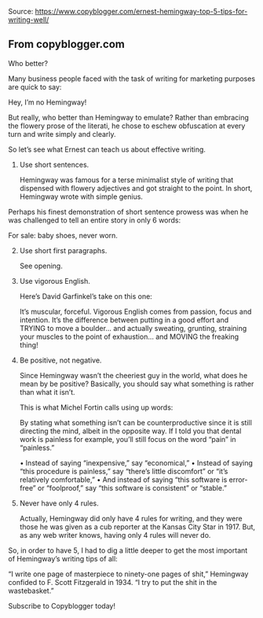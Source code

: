 Source: https://www.copyblogger.com/ernest-hemingway-top-5-tips-for-writing-well/

From copyblogger.com
--------------------------------------------------------------------------

Who better?

Many business people faced with the task of writing for marketing purposes are quick to say:

Hey, I’m no Hemingway!

But really, who better than Hemingway to emulate? Rather than embracing the flowery prose of the literati, he chose to eschew obfuscation at every turn and write simply and clearly.

So let’s see what Ernest can teach us about effective writing.

1. Use short sentences.

   Hemingway was famous for a terse minimalist style of writing that dispensed with flowery adjectives and got straight to the point. In short, Hemingway wrote with simple genius.

Perhaps his finest demonstration of short sentence prowess was when he was challenged to tell an entire story in only 6 words:

For sale: baby shoes, never worn.

2. Use short first paragraphs.

   See opening.

3. Use vigorous English.

   Here’s David Garfinkel’s take on this one:

   It’s muscular, forceful. Vigorous English comes from passion, focus and intention. It’s the difference between putting in a good effort and TRYING to move a boulder… and actually sweating, grunting, straining your muscles to the point of exhaustion… and MOVING the freaking thing!

4. Be positive, not negative.

   Since Hemingway wasn’t the cheeriest guy in the world, what does he mean by be positive? Basically, you should say what something is rather than what it isn’t.

   This is what Michel Fortin calls using up words:

   By stating what something isn’t can be counterproductive since it is still directing the mind, albeit in the opposite way. If I told you that dental work is painless for example, you’ll still focus on the word “pain” in “painless.”

   •	Instead of saying “inexpensive,” say “economical,”
   •	Instead of saying “this procedure is painless,” say “there’s little discomfort” or “it’s relatively comfortable,”
   •	And instead of saying “this software is error-free” or “foolproof,” say “this software is consistent” or “stable.”

5. Never have only 4 rules.

   Actually, Hemingway did only have 4 rules for writing, and they were those he was given as a cub reporter at the Kansas City Star in 1917. But, as any web writer knows, having only 4 rules will never do.

So, in order to have 5, I had to dig a little deeper to get the most important of Hemingway’s writing tips of all:

“I write one page of masterpiece to ninety-one pages of shit,” Hemingway confided to F. Scott Fitzgerald in 1934. “I try to put the shit in the wastebasket.”

Subscribe to Copyblogger today!
